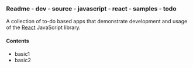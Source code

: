 ### Readme - dev - source - javascript - react - samples - todo

A collection of to-do based apps that demonstrate development and usage of the [React](http://facebook.github.io/react/index.html) JavaScript library.

#### Contents
* basic1
* basic2
